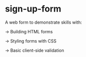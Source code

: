 # sign-up-form

A web form to demonstrate skills with:

-> Building HTML forms

-> Styling forms with CSS

-> Basic client-side validation